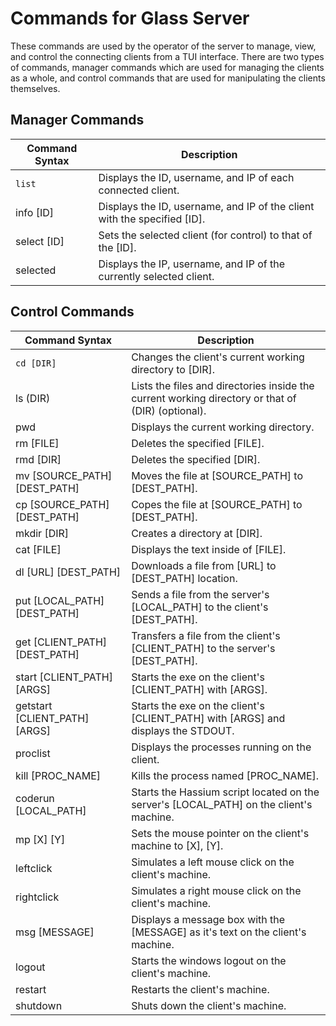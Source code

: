 # Commands for Glass Server

These commands are used by the operator of the server to manage, view, and control the connecting clients
from a TUI interface. There are two types of commands, manager commands which are used for managing the 
clients as a whole, and control commands that are used for manipulating the clients themselves.

## Manager Commands


Command Syntax          | Description
---------------------   | -------------------
```list```    		| Displays the ID, username, and IP of each connected client.
info [ID]		| Displays the ID, username, and IP of the client with the specified [ID].
select [ID]		| Sets the selected client (for control) to that of the [ID].
selected		| Displays the IP, username, and IP of the currently selected client.


## Control Commands


Command Syntax		| Description
----------------------  | --------------------
```cd [DIR]```			| Changes the client's current working directory to [DIR].
ls (DIR)			| Lists the files and directories inside the current working directory or that of (DIR) (optional).
pwd				| Displays the current working directory.
rm [FILE]			| Deletes the specified [FILE].
rmd [DIR]			| Deletes the specified [DIR].
mv [SOURCE_PATH] [DEST_PATH] 	| Moves the file at [SOURCE_PATH] to [DEST_PATH].
cp [SOURCE_PATH] [DEST_PATH] 	| Copes the file at [SOURCE_PATH] to [DEST_PATH].
mkdir [DIR]			| Creates a directory at [DIR].
cat [FILE]			| Displays the text inside of [FILE].
dl [URL] [DEST_PATH]		| Downloads a file from [URL] to [DEST_PATH] location.
put [LOCAL_PATH] [DEST_PATH] 	| Sends a file from the server's [LOCAL_PATH] to the client's [DEST_PATH].
get [CLIENT_PATH] [DEST_PATH] 	| Transfers a file from the client's [CLIENT_PATH] to the server's [DEST_PATH].
start [CLIENT_PATH] [ARGS]  	| Starts the exe on the client's [CLIENT_PATH] with [ARGS].
getstart [CLIENT_PATH] [ARGS] 	| Starts the exe on the client's [CLIENT_PATH] with [ARGS] and displays the STDOUT.
proclist			| Displays the processes running on the client.
kill [PROC_NAME]        	| Kills the process named [PROC_NAME].
coderun [LOCAL_PATH]		| Starts the Hassium script located on the server's [LOCAL_PATH] on the client's machine.
mp [X] [Y] 			| Sets the mouse pointer on the client's machine to [X], [Y].
leftclick			| Simulates a left mouse click on the client's machine.
rightclick			| Simulates a right mouse click on the client's machine.
msg [MESSAGE]			| Displays a message box with the [MESSAGE] as it's text on the client's machine.
logout				| Starts the windows logout on the client's machine.
restart				| Restarts the client's machine.
shutdown			| Shuts down the client's machine.
